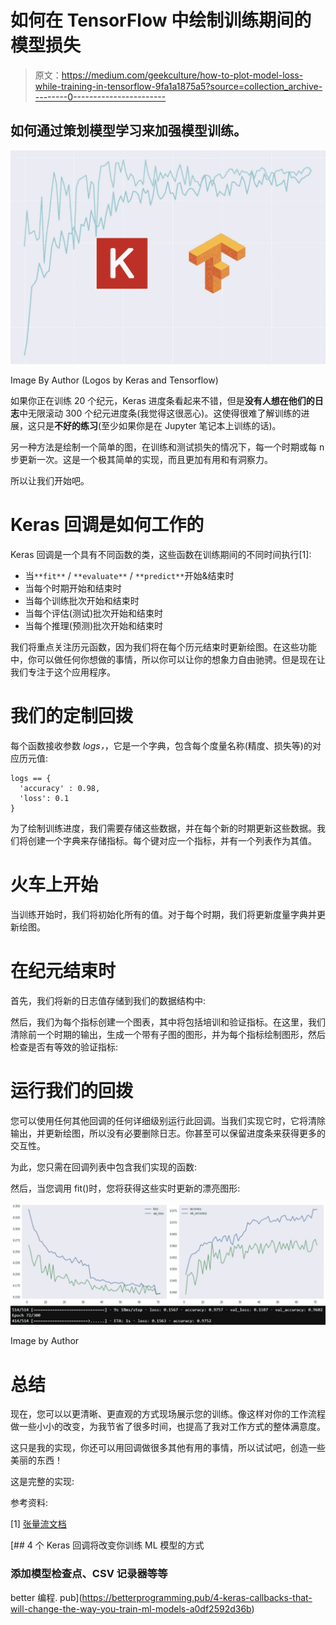 # 如何在 TensorFlow 中绘制训练期间的模型损失

> 原文：<https://medium.com/geekculture/how-to-plot-model-loss-while-training-in-tensorflow-9fa1a1875a5?source=collection_archive---------0----------------------->

## 如何通过策划模型学习来加强模型训练。

![](img/34dfaa3fa5b1efaf9486e7b2b0d82ea1.png)

Image By Author (Logos by Keras and Tensorflow)

如果你正在训练 20 个纪元，Keras 进度条看起来不错，但是**没有人想在他们的日志**中无限滚动 300 个纪元进度条(我觉得这很恶心)。这使得很难了解训练的进展，这只是**不好的练习**(至少如果你是在 Jupyter 笔记本上训练的话)。

另一种方法是绘制一个简单的图，在训练和测试损失的情况下，每一个时期或每 n 步更新一次。这是一个极其简单的实现，而且更加有用和有洞察力。

所以让我们开始吧。

# Keras 回调是如何工作的

Keras 回调是一个具有不同函数的类，这些函数在训练期间的不同时间执行[1]:

*   当`**fit**` / `**evaluate**` / `**predict**`开始&结束时
*   当每个时期开始和结束时
*   当每个训练批次开始和结束时
*   当每个评估(测试)批次开始和结束时
*   当每个推理(预测)批次开始和结束时

我们将重点关注历元函数，因为我们将在每个历元结束时更新绘图。在这些功能中，你可以做任何你想做的事情，所以你可以让你的想象力自由驰骋。但是现在让我们专注于这个应用程序。

# 我们的定制回拨

每个函数接收参数 *logs，*，它是一个字典，包含每个度量名称(精度、损失等)的对应历元值:

```
logs == {
  'accuracy' : 0.98,
  'loss': 0.1
}
```

为了绘制训练进度，我们需要存储这些数据，并在每个新的时期更新这些数据。我们将创建一个字典来存储指标。每个键对应一个指标，并有一个列表作为其值。

# 火车上开始

当训练开始时，我们将初始化所有的值。对于每个时期，我们将更新度量字典并更新绘图。

# 在纪元结束时

首先，我们将新的日志值存储到我们的数据结构中:

然后，我们为每个指标创建一个图表，其中将包括培训和验证指标。在这里，我们清除前一个时期的输出，生成一个带有子图的图形，并为每个指标绘制图形，然后检查是否有等效的验证指标:

# 运行我们的回拨

您可以使用任何其他回调的任何详细级别运行此回调。当我们实现它时，它将清除输出，并更新绘图，所以没有必要删除日志。你甚至可以保留进度条来获得更多的交互性。

为此，您只需在回调列表中包含我们实现的函数:

然后，当您调用 fit()时，您将获得这些实时更新的漂亮图形:

![](img/cfbde8356e79d8e02ba4104785164df0.png)

Image by Author

# 总结

现在，您可以以更清晰、更直观的方式现场展示您的训练。像这样对你的工作流程做一些小小的改变，为我节省了很多时间，也提高了我对工作方式的整体满意度。

这只是我的实现，你还可以用回调做很多其他有用的事情，所以试试吧，创造一些美丽的东西！

这是完整的实现:

参考资料:

[1] [张量流文档](https://www.tensorflow.org/guide/keras/custom_callback)

[](https://betterprogramming.pub/4-keras-callbacks-that-will-change-the-way-you-train-ml-models-a0df2592d36b) [## 4 个 Keras 回调将改变你训练 ML 模型的方式

### 添加模型检查点、CSV 记录器等等

better 编程. pub](https://betterprogramming.pub/4-keras-callbacks-that-will-change-the-way-you-train-ml-models-a0df2592d36b)